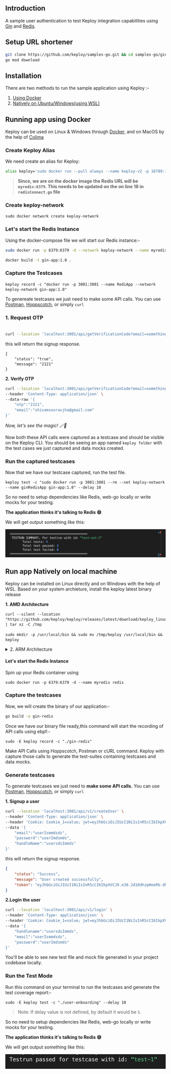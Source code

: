 ## Introduction

A sample user authentication to test Keploy integration capabilities using [Gin](https://gin-gonic.com/) and [Redis](https://redis.io/).

## Setup URL shortener

```bash
git clone https://github.com/keploy/samples-go.git && cd samples-go/gin-redis
go mod download
```

## Installation

There are two methods to run the sample application using Keploy :-

1. [Using Docker](#running-app-using-docker)
2. [Natively on Ubuntu/Windows(using WSL)](#run-app-natively-on-local-machine)

## Running app using Docker

Keploy can be used on Linux & Windows through [Docker](https://docs.docker.com/engine/install/), and on MacOS by the help of [Colima](https://docs.keploy/io/server/macos/installation)


### Create Keploy Alias

We need create an alias for Keploy:
```bash
alias keploy='sudo docker run --pull always --name keploy-v2 -p 16789:16789 --privileged --pid=host -it -v "$(pwd)":/files -v /sys/fs/cgroup:/sys/fs/cgroup -v /sys/kernel/debug:/sys/kernel/debug -v /sys/fs/bpf:/sys/fs/bpf -v /var/run/docker.sock:/var/run/docker.sock -v '"$HOME"'/.keploy-config:/root/.keploy-config -v '"$HOME"'/keploy-config:/root/keploy-config --rm ghcr.io/keploy/keploy'
```

> **Since, we are on the docker image the Redis URL will be `myredis:6379`. This needs to be updated on the on line 18 in `redisConnect.go` file**

### Create keploy-network 
```
sudo docker network create keploy-network
```

### Let's start the Redis Instance
Using the docker-compose file we will start our Redis instance:-
```bash
sudo docker run -p 6379:6379 -d --network keploy-network --name myredis redis
```
```bash
docker build -t gin-app:1.0 .
```

### Capture the Testcases

```shell
keploy record -c "docker run -p 3001:3001 --name RediApp --network keploy-network gin-app:1.0"
```

To genereate testcases we just need to make some API calls. You can use [Postman](https://www.postman.com/), [Hoppscotch](https://hoppscotch.io/), or simply `curl`

### 1. Request OTP

```bash

curl --location 'localhost:3001/api/getVerificationCode?email=something%40gmail.com'
```

this will return the signup response. 
```
{
    "status": "true",
    "message": "2121"
}
```

**2. Verify OTP**

```bash
curl --location 'localhost:3001/api/getVerificationCode?email=something%40gmail.com' \
--header 'Content-Type: application/json' \
--data-raw '{
    "otp":"2121",
    "email":"shivamsouravjha@gmail.com"
}'

```

_Now, let's see the magic! 🪄💫_

Now both these API calls were captured as a testcase and should be visible on the Keploy CLI. You should be seeing an app named `keploy folder` with the test cases we just captured and data mocks created.

### Run the captured testcases

Now that we have our testcase captured, run the test file.

```shell
keploy test -c "sudo docker run -p 3001:3001 --rm --net keploy-network --name ginRedisApp gin-app:1.0" --delay 10
```

So no need to setup dependencies like Redis, web-go locally or write mocks for your testing.

**The application thinks it's talking to Redis 😄**

We will get output something like this:

![TestRun](./img/testrun.png)


## Run app Natively on local machine

Keploy can be installed on Linux directly and on Windows with the help of WSL. Based on your system archieture, install the keploy latest binary release

**1. AMD Architecture**

```shell
curl --silent --location "https://github.com/keploy/keploy/releases/latest/download/keploy_linux_amd64.tar.gz" | tar xz -C /tmp

sudo mkdir -p /usr/local/bin && sudo mv /tmp/keploy /usr/local/bin && keploy
```

<details>
<summary> 2. ARM Architecture </summary>

```shell
curl --silent --location "https://github.com/keploy/keploy/releases/latest/download/keploy_linux_arm64.tar.gz" | tar xz -C /tmp

sudo mkdir -p /usr/local/bin && sudo mv /tmp/keploy /usr/local/bin && keploy
```

</details>

#### Let's start the Redis Instance

Spin up your Redis container using

```shell
sudo docker run -p 6379:6379 -d --name myredis redis
```

### Capture the testcases

Now, we will create the binary of our application:-

```zsh
go build -o gin-redis
```

Once we have our binary file ready,this command will start the recording of API calls using ebpf:-

```shell
sudo -E keploy record -c "./gin-redis"
```

Make API Calls using Hoppscotch, Postman or cURL command. Keploy with capture those calls to generate the test-suites containing testcases and data mocks.

### Generate testcases

To generate testcases we just need to **make some API calls.** You can use [Postman](https://www.postman.com/), [Hoppscotch](https://hoppscotch.io/), or simply `curl`

**1. Signup a user**

```bash
curl --location 'localhost:3001/api/v1/createUser' \
--header 'Content-Type: application/json' \
--header 'Cookie: Cookie_1=value; jwt=eyJhbGciOiJIUzI1NiIsInR5cCI6IkpXVCJ9.eyJpZCI6IjYzMjE4ZmIyZjAyMGYyOGU0NmZkOTFlZiIsImVtYWlsIjoic2hpdmFtLmpoYUBzbWFsbGNhc2UuY29tIiwibmFtZSI6IlNoaXZhbSBTb3VyYXYgSmhhIiwidHlwZSI6ImFkbWluIiwiaXNNYW5hZ2VyIjp0cnVlLCJzY29wZXMiOlsiTGVwcmVjaGF1biIsIkxlYWRHZW4iLCJTdXBwb3J0IiwiUHVibGlzaGVyIiwiSW50ZXJuYWxVc2VycyIsIkV4dGVybmFsIiwiR2F0ZXdheSIsIkJyb2tlciJdLCJpYXQiOjE2NzA0MTAzNjEsImV4cCI6MTY3MTAxNTE2MX0.Olvp-Fcw-etYkdCzysGfNlDW06KGY9I2-efbwdkz3Jw' \
--data '{
    "email":"userIsmmdsds",
    "password":"userImdsmds",
    "handleName":"usersdsImmds"
}'
```

this will return the signup response.

```json
{
    "status": "Success",
    "message": "User created successfully",
    "token": "eyJhbGciOiJIUzI1NiIsInR5cCI6IkpXVCJ9.e30.2d10dhzpHeeRk-dhoqgbFuM-fHxABUkp6fgjj7zYFFo"
}
```

**2.Login the user**

```bash
curl --location 'localhost:3001/api/v1/login' \
--header 'Content-Type: application/json' \
--header 'Cookie: Cookie_1=value; jwt=eyJhbGciOiJIUzI1NiIsInR5cCI6IkpXVCJ9.eyJpZCI6IjYzMjE4ZmIyZjAyMGYyOGU0NmZkOTFlZiIsImVtYWlsIjoic2hpdmFtLmpoYUBzbWFsbGNhc2UuY29tIiwibmFtZSI6IlNoaXZhbSBTb3VyYXYgSmhhIiwidHlwZSI6ImFkbWluIiwiaXNNYW5hZ2VyIjp0cnVlLCJzY29wZXMiOlsiTGVwcmVjaGF1biIsIkxlYWRHZW4iLCJTdXBwb3J0IiwiUHVibGlzaGVyIiwiSW50ZXJuYWxVc2VycyIsIkV4dGVybmFsIiwiR2F0ZXdheSIsIkJyb2tlciJdLCJpYXQiOjE2NzA0MTAzNjEsImV4cCI6MTY3MTAxNTE2MX0.Olvp-Fcw-etYkdCzysGfNlDW06KGY9I2-efbwdkz3Jw' \
--data '{
    "handlename":"usersdsImmds",
    "email":"userIsmmdsds",
    "password":"userImdsmds"
}'
```

You'll be able to see new test file and mock file generated in your project codebase locally.

### Run the Test Mode

Run this command on your terminal to run the testcases and generate the test coverage report:-

```shell
sudo -E keploy test -c "./user-onboarding" --delay 10
```

> Note: If delay value is not defined, by default it would be `5`.

So no need to setup dependencies like Redis, web-go locally or write mocks for your testing.

**The application thinks it's talking to Redis 😄**

We will get output something like this:

![TestRun](./img/testRunPass.png)